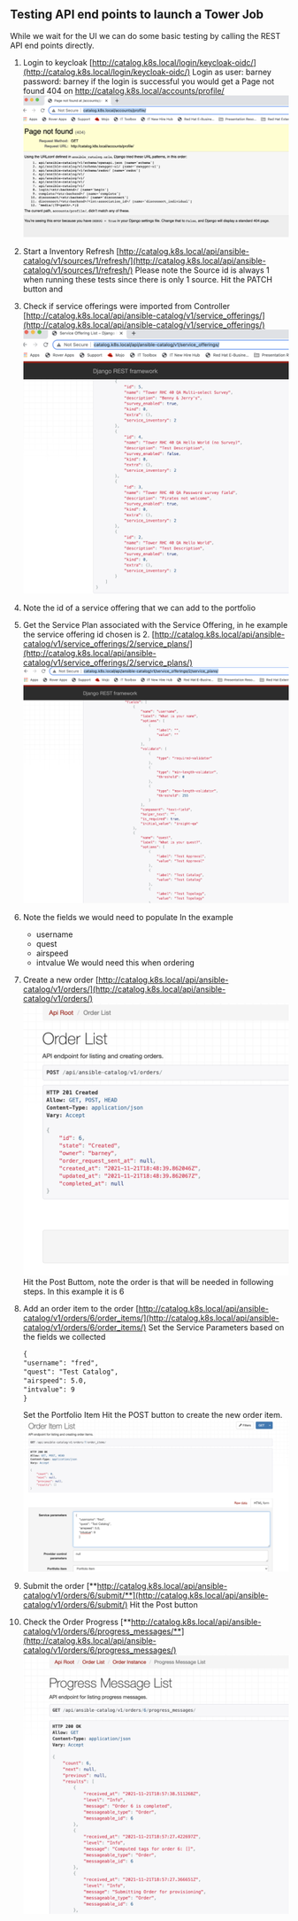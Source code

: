 ## Testing API end points to launch a Tower Job

While we wait for the UI we can do some basic testing by calling the REST API end points directly.

1. Login to keycloak
     [http://catalog.k8s.local/login/keycloak-oidc/](http://catalog.k8s.local/login/keycloak-oidc/)
     Login as user: barney password: barney
     if the login is successful you would get a Page not found 404 on http://catalog.k8s.local/accounts/profile/
    ![Alt_LoginSuccess](./docs/drf_images/successful_login.png?raw=true)
2. Start a Inventory Refresh
     [http://catalog.k8s.local/api/ansible-catalog/v1/sources/1/refresh/](http://catalog.k8s.local/api/ansible-catalog/v1/sources/1/refresh/)
    Please note the Source id is always 1 when running these tests since there is only 1 source.
     Hit the PATCH button and 
3. Check if service offerings were imported from Controller
[http://catalog.k8s.local/api/ansible-catalog/v1/service_offerings/](http://catalog.k8s.local/api/ansible-catalog/v1/service_offerings/)
![Alt_ServiceOfferings](./drf_images/service_offerings.png?raw=true)
4. Note the id of a service offering that we can add to the portfolio
5. Get the Service Plan associated with the Service Offering, in he example the service offering id chosen is 2.
[http://catalog.k8s.local/api/ansible-catalog/v1/service_offerings/2/service_plans/](http://catalog.k8s.local/api/ansible-catalog/v1/service_offerings/2/service_plans/)
![Alt_ServicePlans](./drf_images/service_plan.png?raw=true)
6. Note the fields we would need to populate
    In the example
    * username
    * quest
    * airspeed
    * intvalue
   We would need this when ordering
7. Create a new order
     [http://catalog.k8s.local/api/ansible-catalog/v1/orders/](http://catalog.k8s.local/api/ansible-catalog/v1/orders/)
![Alt_OrderCreated](./drf_images/order_created.png?raw=true)
     Hit the Post Buttom, note the order is that will be needed in following steps. In this example it is 6
8. Add an order item to the order
       [http://catalog.k8s.local/api/ansible-catalog/v1/orders/6/order_items/](http://catalog.k8s.local/api/ansible-catalog/v1/orders/6/order_items/) 
       Set the Service Parameters based on the fields we collected
       
    ```
    {
    "username": "fred",
    "quest": "Test Catalog",
    "airspeed": 5.0,
    "intvalue": 9
    }
    ```
    Set the Portfolio Item
    Hit the POST button to create the new order item. 
![Alt_AddOrderItem](./drf_images/add_an_order_item.png?raw=true)
9. Submit the order
[**http://catalog.k8s.local/api/ansible-catalog/v1/orders/6/submit/**](http://catalog.k8s.local/api/ansible-catalog/v1/orders/6/submit/) 
Hit the Post button 
11. Check the Order Progress
[**http://catalog.k8s.local/api/ansible-catalog/v1/orders/6/progress_messages/**](http://catalog.k8s.local/api/ansible-catalog/v1/orders/6/progress_messages/)
![Alt_ProgressMessages](./drf_images/progress_messages.png?raw=true)

